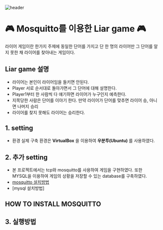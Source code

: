 ![header](https://capsule-render.vercel.app/api?type=waving&color=auto&height=300&section=header&text=Liar%20game&fontSize=90&animation=fadeIn&fontAlignY=38&desc=&descAlignY=51&descAlign=62)

# 🎮 Mosquitto를 이용한 Liar game 🎮

라이어 게임이란 한가지 주제에 동일한 단어를 가지고 단 한 명의 라이어만 그 단어를 알지 못한 채 라이어를 찾아내는 게임이다.

## Liar game 설명
- 라이어는 본인이 라이어임을 들키면 안된다.
- Player 서로 순서대로 돌아가면서 그 단어에 대해 설명한다.
- Player1부터 한 사람씩 다 얘기하면 라이어가 누구인지 예측한다.
- 지목당한 사람은 단어를 이야기 한다. 만약 라이어가 단어를 맞추면 라이어 승, 아니면 나머지 승리
- 라이어를 찾지 못해도 라이어는 승리한다. 

## 1. setting
- 환경
실제 구축 환경은 __VirtualBox__ 을 이용하여 __우분투(Ubuntu)__ 를 사용하였다. 

## 2. 추가 setting
- 본 프로젝트에서는 tcp와 mosquitto를 사용하여 게임을 구현하였다. 또한 MYSQL을 이용하여 게임의 상황을 저장할 수 있는 database를 구축하였다.
- [mosquitto 설치방법](#HOW-TO-INSTALL-MOSQUITTO)
- [mysql 설치방법]

## HOW TO INSTALL MOSQUITTO
## 3. 실행방법
